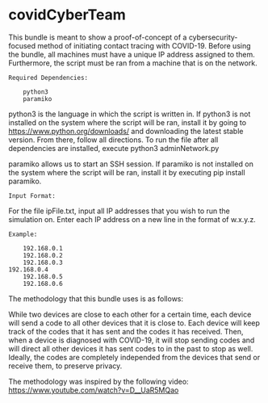 # covidCyberTeam
This bundle is meant to show a proof-of-concept of a cybersecurity-focused method of initiating contact tracing with COVID-19. Before using the bundle, all machines must have a unique IP address assigned to them. Furthermore, the script must be ran from a machine that is on the network. 

	Required Dependencies:

		python3
		paramiko
    
			
python3 is the language in which the script is written in. If python3 is not installed on the system where the script will be ran, install it by going to https://www.python.org/downloads/ and downloading the latest stable version. From there, follow all directions. To run the file after all dependencies are installed, execute python3 adminNetwork.py

paramiko allows us to start an SSH session. If paramiko is not installed on the system where the script will be ran, install it by executing  pip install paramiko.

	Input Format:

For the file ipFile.txt, input all IP addresses that you wish to run the simulation on. Enter each IP address on a new line in the format of w.x.y.z.

	Example:

		192.168.0.1
		192.168.0.2
		192.168.0.3
  	192.168.0.4
	 	192.168.0.5
	 	192.168.0.6

The methodology that this bundle uses is as follows:
  
  While two devices are close to each other for a certain time, each device will send a code to all other devices that it is close to. Each device will keep track of the codes that it has sent and the codes it has received. Then, when a device is diagnosed with COVID-19, it will stop sending codes and will direct all other devices it has sent codes to in the past to stop as well. Ideally, the codes are completely independed from the devices that send or receive them, to preserve privacy.
  
  The methodology was inspired by the following video: https://www.youtube.com/watch?v=D__UaR5MQao
